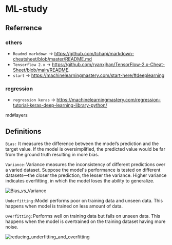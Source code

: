# ML-study
## Referrence
### others
* ```Readmd markdown``` ->  https://github.com/tchapi/markdown-cheatsheet/blob/master/README.md
* ```Tensorflow 2.x```  ->  https://github.com/ryanxjhan/TensorFlow-2.x-Cheat-Sheet/blob/main/README.
* ```start``` -> https://machinelearningmastery.com/start-here/#deeplearning
### regression
* `regression keras` -> https://machinelearningmastery.com/regression-tutorial-keras-deep-learning-library-python/


md#layers

## Definitions

```Bias:``` It measures the difference between the model’s prediction and the target value. If the model is oversimplified, the predicted value would be far from the ground truth resulting in more bias.

```Variance:```Variance measures the inconsistency of different predictions over a varied dataset. Suppose the model's performance is tested on different datasets—the closer the prediction, the lesser the variance. Higher variance indicates overfitting, in which the model loses the ability to generalize.

![Bias_vs_Variance](./images/biasVVariance.png)

```Underfitting:```Model performs poor on training data and unseen data. This happens when model is trained on less amount of data.

```Overfitting:```Performs well on training data but fails on unseen data. This happens when the model is overtrained on the training dataset having more noise.

![reducing_underfitting_and_overfitting](./images/underfitting_overfitting.png)





